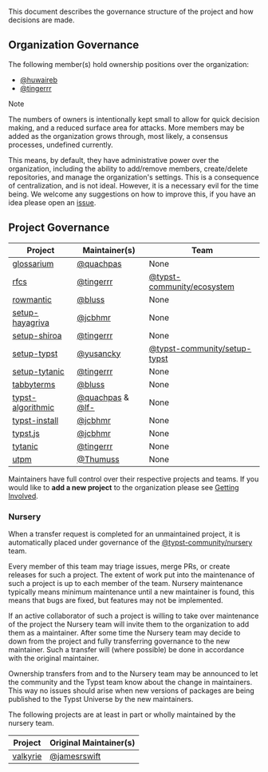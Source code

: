 This document describes the governance structure of the project and how decisions are made.

## Organization Governance
The following member(s) hold ownership positions over the organization:
- [@huwaireb]
- [@tingerrr]

> [!NOTE]
> The numbers of owners is intentionally kept small to allow for quick decision making, and a reduced surface area for attacks. More members may be added as the organization grows through, most likely, a consensus processes, undefined currently.

This means, by default, they have administrative power over the organization, including the ability to add/remove members, create/delete repositories, and manage the organization's settings. This is a consequence of centralization, and is not ideal. However, it is a necessary evil for the time being. We welcome any suggestions on how to improve this, if you have an idea please open an [issue](https://github.com/typst-community/org/issues/new).

## Project Governance
| Project            | Maintainer(s)        | Team                           |
| ------------------ | -------------------- | ------------------------------ |
| [glossarium]       | [@quachpas]          | None                           |
| [rfcs]             | [@tingerrr]          | [@typst-community/ecosystem]   |
| [rowmantic]        | [@bluss]             | None                           |
| [setup-hayagriva]  | [@jcbhmr]            | None                           |
| [setup-shiroa]     | [@tingerrr]          | None                           |
| [setup-typst]      | [@yusancky]          | [@typst-community/setup-typst] |
| [setup-tytanic]    | [@tingerrr]          | None                           |
| [tabbyterms]       | [@bluss]             | None                           |
| [typst-algorithmic]| [@quachpas] & [@lf-] | None                           |
| [typst-install]    | [@jcbhmr]            | None                           |
| [typst.js]         | [@jcbhmr]            | None                           |
| [tytanic]          | [@tingerrr]          | None                           |
| [utpm]             | [@Thumuss]           | None                           |

Maintainers have full control over their respective projects and teams.
If you would like to **add a new project** to the organization please see [Getting Involved](CONTRIBUTING.md#getting-involved).

### Nursery
When a transfer request is completed for an unmaintained project, it is automatically placed under governance of the [@typst-community/nursery] team.

Every member of this team may triage issues, merge PRs, or create releases for such a project.
The extent of work put into the maintenance of such a project is up to each member of the team.
Nursery maintenance typically means minimum maintenance until a new maintainer is found, this means that bugs are fixed, but features may not be implemented.

If an active collaborator of such a project is willing to take over maintenance of the project the Nursery team will invite them to the organization to add them as a maintainer.
After some time the Nursery team may decide to down from the project and fully transferring governance to the new maintainer.
Such a transfer will (where possible) be done in accordance with the original maintainer.

Ownership transfers from and to the Nursery team may be announced to let the community and the Typst team know about the change in maintainers.
This way no issues should arise when new versions of packages are being published to the Typst Universe by the new maintainers.

The following projects are at least in part or wholly maintained by the nursery team.

| Project     | Original Maintainer(s) |
| ----------- | ---------------------- |
| [valkyrie]  | [@jamesrswift]         |


[@Thumuss]: https://github.com/Thumuss
[@bluss]: https://github.com/bluss
[@huwaireb]: https://github.com/huwaireb
[@jamesrswift]: https://github.com/jamesrswift
[@jcbhmr]: https://github.com/jcbhmr
[@lf-]: https://github.com/lf-
[@quachpas]: https://github.com/quachpas
[@tingerrr]: https://github.com/tingerrr
[@yusancky]: https://github.com/yusancky

[@typst-community/ecosystem]: https://github.com/orgs/typst-community/teams/ecosystem
[@typst-community/nursery]: https://github.com/orgs/typst-community/teams/nursery
[@typst-community/setup-typst]: https://github.com/orgs/typst-community/teams/setup-typst

[glossarium]: https://github.com/typst-community/glossarium
[rfcs]: https://github.com/typst-community/rfcs
[rowmantic]: https://github.com/typst-community/rowmantic
[setup-hayagriva]: https://github.com/typst-community/setup-hayagriva
[setup-shiroa]: https://github.com/typst-community/setup-shiroa
[setup-typst]: https://github.com/typst-community/setup-typst
[setup-tytanic]: https://github.com/typst-community/setup-tytanic
[tabbyterms]: https://github.com/typst-community/tabbyterms
[typst-algorithmic]: https://github.com/typst-community/typst-algorithmic
[typst-install]: https://github.com/typst-community/typst-install
[typst.js]: https://github.com/typst-community/typst.js
[tytanic]: https://github.com/typst-community/tytanic
[utpm]: https://github.com/typst-community/utpm
[valkyrie]: https://github.com/typst-community/valkyrie
